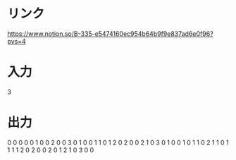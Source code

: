 # リンク
https://www.notion.so/B-335-e5474160ec954b64b9f9e837ad6e0f96?pvs=4

# 入力
3

# 出力
0 0 0
0 0 1
0 0 2
0 0 3
0 1 0
0 1 1
0 1 2
0 2 0
0 2 1
0 3 0
1 0 0
1 0 1
1 0 2
1 1 0
1 1 1
1 2 0
2 0 0
2 0 1
2 1 0
3 0 0
